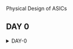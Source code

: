 [](url) Physical Design of ASICs


## DAY 0
<details>
<summary>DAY-0</summary>
<br>


<details>
<summary>Yosys</summary>
    
**Key Features of Yosys:**
    
(1) RTL Synthesis: Yosys takes RTL descriptions written in the Verilog hardware description language (HDL) as input and performs synthesis to generate gate-level netlists. This process involves converting the RTL code into a network of logic gates, flip-flops, and other basic digital components.

(2) Technology Mapping: Yosys supports various technology mapping algorithms to map the synthesized logic to specific target libraries, which are collections of predefined gates and flip-flops available in a specific technology or manufacturing process.

(3) Optimization: Yosys includes a range of optimization passes that aim to improve the quality of the synthesized design. These optimizations can target various aspects such as area, power consumption, and timing performance.

(4) Formal Verification: Yosys supports formal verification techniques to ensure that the synthesized design behaves correctly based on formal mathematical proofs rather than relying solely on simulation.

(5) Support for FPGA and ASIC: Yosys is versatile and can be used for both field-programmable gate array (FPGA) designs and application-specific integrated circuit (ASIC) designs. It supports a variety of FPGA architectures and ASIC libraries.

Overall, Yosys plays a significant role in the digital design and hardware development process, providing an open-source and flexible platform for RTL synthesis and related tasks.

**Steps to install Yosys**

```
git clone https://github.com/YosysHQ/yosys.git
cd yosys 
sudo apt install make (If make is not installed please install it) 
sudo apt-get install build-essential clang bison flex \
    libreadline-dev gawk tcl-dev libffi-dev git \
    graphviz xdot pkg-config python3 libboost-system-dev \
    libboost-python-dev libboost-filesystem-dev zlib1g-dev
make config-gcc
make 
sudo make install
```
![Screenshot from 2023-08-01 23-07-31](https://github.com/SolankiPratikkumar/IIITB_PRATIKKUMAR_ASIC/assets/140999250/3f208d14-c0b1-4c0e-a30a-74e02a0dbdcc)
Yosys installed
</details>


<details>
<summary>IVerilog</summary>
    
**Key Features of Icarus Verilog:**

(1) Verilog Simulation: IVERILOG primarily focuses on Verilog simulation. It can simulate the behavior of digital circuits described in Verilog, allowing designers to verify their designs' functionality and behavior before synthesis.

(2) Support for Verilog Standards: IVERILOG supports various versions of the Verilog HDL standard, including IEEE 1364-2005 (Verilog 2005) and parts of IEEE 1364-2001 (Verilog 2001).

(3) Command-Line Interface: IVERILOG is primarily used through the command-line interface, where users provide input files, simulation parameters, and other options. This makes it suitable for integration into automated testing and scripting environments.

(4) Waveform Generation: IVERILOG can generate VCD (Value Change Dump) and other waveform formats that allow users to visualize the behavior of their designs over time using waveform viewer tools.

(5) Support for Different Simulation Levels: IVERILOG supports various simulation levels, including behavioral, RTL (Register Transfer Level), and gate-level simulations. This enables designers to simulate different levels of abstraction.

**Steps to install Icarus Verilog**
```
sudo apt-get install iverilog
```
![Screenshot from 2023-08-01 23-08-24](https://github.com/SolankiPratikkumar/IIITB_PRATIKKUMAR_ASIC/assets/140999250/83636fdd-673d-4c39-bace-eb66ece762d2)
iverilog installed
</details>


<details>
    <summary>GTKWave</summary>

**Key Features of GTKWave:**

(1) Waveform Visualization: GTKWave provides a graphical interface for viewing digital waveforms. It allows users to see how signal values change over simulation time, helping to debug and analyze digital designs.

(2) Support for Various Formats: GTKWave supports various waveform file formats, including VCD (Value Change Dump), FST (Fast Signal Trace), LXT (LXT2), and more. This flexibility allows it to work with output files from different simulation tools.

(3) Hierarchical Views: Users can navigate through hierarchical designs, inspecting signals and modules at different levels of abstraction. This is especially useful for analyzing complex designs with multiple levels of hierarchy.

(4) Zooming and Scrolling: GTKWave enables users to zoom in and out of the waveform display and scroll through time, allowing them to focus on specific sections of the simulation and analyze signal transitions in detail.

(5) Search and Highlight: Users can search for specific signal names or values within the waveform display and highlight instances where those values match the search criteria.

**Steps to install GTKWave**
```
sudo apt update
sudo apt install gtkwave
```
![Screenshot from 2023-08-01 23-07-31](https://github.com/SolankiPratikkumar/IIITB_PRATIKKUMAR_ASIC/assets/140999250/c87362a8-7618-462f-a9d0-f967a049f0e1)
GTKWave installed
</details>

<details>
    <summary>NGSPICE</summary>

**Key Features of NGSPICE:**

(1) SPICE Compatibility: NGSPICE aims to be compatible with the original SPICE syntax and functionality. This allows users familiar with SPICE to transition to NGSPICE with minimal effort.

(2) Wide Range of Circuit Simulations: NGSPICE supports the simulation of various types of electronic circuits, including analog, digital, and mixed-signal designs. It can handle both linear and non-linear circuit elements.

(3) Various Component Models: NGSPICE includes a wide range of built-in component models such as resistors, capacitors, inductors, transistors, diodes, operational amplifiers, and more. Users can also define custom models.

(4) Interactive and Batch Modes: NGSPICE can be used interactively through a command-line interface or in batch mode where simulations are defined in a script or input file.

(5) Transient Analysis: NGSPICE can perform transient analysis, which involves simulating the behavior of a circuit over a specified time period. This is useful for studying how circuit components respond to changes over time.

**Steps to install NGSPICE**

Download the tarball from https://sourceforge.net/projects/ngspice/files/ to a local directory and then follow the commands given below :
```
# Dependency for ngspice:
sudo apt-get install libxaw7-dev

# ngspice installation:
tar -zxvf ngspice-40.tar.gz
cd ngspice-40
mkdir release
cd release
../configure  --with-x --with-readline=yes --disable-debug
make
sudo make install
```


![Screenshot from 2023-08-02 10-22-47](https://github.com/SolankiPratikkumar/IIITB_PRATIKKUMAR_ASIC/assets/140999250/4bbe9b3b-05d9-448f-a4b9-3c8bf8868d7f)
NGSPICE installed
</details>

<details>
    <summary>OPENSTA</summary>

**Key Features of OPENSTA:**

(1) Static Timing Analysis: OpenSTA performs static timing analysis, which involves analyzing the timing paths and delays in a digital circuit based on its netlist and libraries. This analysis helps identify timing violations and ensures that the design meets its performance specifications.

(2) Hierarchical Analysis: OpenSTA can analyze designs with hierarchical structures, allowing it to handle large and complex designs with multiple levels of hierarchy.

(3) Liberty File Support: OpenSTA uses Liberty (.lib) files, which contain information about the delay characteristics of standard cells in a technology library. These files are essential for accurately modeling the delays in the design during analysis.

(4) Path Analysis: OpenSTA identifies critical timing paths in the design and calculates their worst-case delay. This helps designers focus their optimization efforts on paths that are most likely to cause timing violations.

(5) Setup and Hold Checks: OpenSTA performs setup and hold time checks, ensuring that signals arrive at their destination flip-flops within a specified time window.

(6) Clock Skew Analysis: OpenSTA can analyze clock skew, which is the difference in arrival times of the clock signal at different flip-flops. Skew analysis is critical for synchronous designs to maintain proper synchronization.

**Steps to install OPENSTA**

Prior to the installation of the OpenSTA install the dependencies using the command shown below :
```
sudo apt-get install cmake clang gcc tcl swig bison flex 
```
**After installing the dependencies use the following command to install OpenSTA:**
```
git clone https://github.com/The-OpenROAD-Project/OpenSTA.git
cd OpenSTA
mkdir build
cd build
cmake ..
make
sudo make install
```
![Screenshot from 2023-08-02 10-51-11](https://github.com/SolankiPratikkumar/IIITB_PRATIKKUMAR_ASIC/assets/140999250/fbd58818-1234-4e36-8611-29a0509f6864)
Installed OpenSTA
</details>


<details>
    <summary>MAGIC</summary>

**Key Features of MAGIC:**

(1) Layout Editing: MAGIC provides a comprehensive environment for creating and editing mask layouts for integrated circuits. It allows users to design individual cells, full custom layouts, and more complex chip designs.

(2) Hierarchical Layout: MAGIC supports hierarchical design, enabling designers to create complex designs composed of multiple reusable cells and blocks.

(3) Grid-Based Editing: MAGIC employs a grid-based editing system that simplifies the alignment of components and connections, ensuring proper design alignment and manufacturability.

(4) Design Rule Checking (DRC): MAGIC includes basic design rule checking capabilities to help identify potential layout violations, ensuring that the design adheres to the foundry's design rules.

(5) Layer-Based Approach: MAGIC works with multiple layers that represent different aspects of the layout, such as metal layers, diffusion layers, and more. This layer-based approach allows designers to work with complex process technologies.

**Steps to install MAGIC**
```
sudo apt-get install m4
sudo apt-get install tcsh
sudo apt-get install csh
sudo apt-get install libx11-dev
sudo apt-get install tcl-dev tk-dev
sudo apt-get install libcairo2-dev
sudo apapt-gett-get install mesa-common-dev libglu1-mesa-dev
sudo apt-get install libncurses-dev
git clone https://github.com/RTimothyEdwards/magic
cd magic
./configure
make
sudo make install
```
![Screenshot from 2023-08-02 11-00-19](https://github.com/SolankiPratikkumar/IIITB_PRATIKKUMAR_ASIC/assets/140999250/9cd6d438-6b91-423d-af2e-0b2301dc4941)
    MAGIC Installed
</details>

<details>
    <summary>OPENLANE</summary>

**Key Features of OPENLANE:**

(1) Floorplanning and Placement: OpenLANE performs floorplanning and placement, determining the physical locations of various logic blocks on the chip.

(2) Clock Tree Synthesis: OpenLANE generates clock distribution networks to ensure proper clocking across the chip.

(3) Routing: OpenLANE handles the routing of interconnects between logic blocks, ensuring proper signal connectivity and adhering to design rules.

(4) Design Rule Checking (DRC): OpenLANE performs DRC to identify violations of the manufacturing process's design rules.

(5) Timing Analysis: OpenLANE includes static timing analysis to ensure that the design meets timing requirements.

(6) Power Analysis: OpenLANE provides power estimation and analysis tools to assess the power consumption of the design.

* Prior to the installation of the OpenLane install the dependencies and packages using the command shown below : 
```
sudo apt-get update
sudo apt-gEDA Tool Integration: OpenLANE integrates various open-source Electronic Design Automation (EDA) tools, such as Yosys for synthesis and OpenROAD for place and route.

IP Integration: OpenLANE supports the integration of intellectual property (IP) blocks, allowing designers to incorporate pre-designed modules into their chips.

Hierarchical Design: OpenLANE supports hierarchical design methodologies, enabling the creation of complex chips composed of reusable sub-blocks.

Scripting and Customization: OpenLANE allows users to customize various aspects of the design flow using Tcl scripting, facilitating automation and the application of custom design strategies.

Regular Standard Cell Libraries: OpenLANE typically uses regular standard cell libraries, which are designed to facilitate easier placement and routing.

OpenROAD Integration: OpenLANE collaborates with the OpenROAD project, which focuses on a complete RTL-to-GDSII design flow using various open-source tools.

Community and Development: OpenLANE is actively maintained by a community of developers and users who contribute to its development, documentation, and support.

In summary, OpenLANE is a powerful open-source tool that streamlines the process of designing digital integrated circuits from RTL descriptions to GDSII layouts. Its automation capabilities, integration with various EDA tools, and community support make it a valuable choice for digital design projects.

et upgrade
sudo apt install -y build-essential python3 python3-venv python3-pip make git
```

* Docker Installation :
```
sudo apt install apt-transport-https ca-certificates curl software-properties-common
curl -fsSL https://download.docker.com/linux/ubuntu/gpg | sudo gpg --dearmor -o /usr/share/keyrings/docker-archive-keyring.gpg

echo "deb [arch=amd64 signed-by=/usr/share/keyrings/docker-archive-keyring.gpg] https://download.docker.com/linux/ubuntu $(lsb_release -cs) stable" | sudo tee /etc/apt/sources.list.d/docker.list > /dev/null

sudo apt update
sudo apt install docker-ce docker-ce-cli containerd.io
sudo docker run hello-world

sudo groupadd docker
sudo usermod -aG docker $USER
sudo reboot 
```
* Check for installation
```
sudo docker run hello-world
```
* Steps to install OpenLane, PDKs and Tools
```
cd $HOME
git clone https://github.com/The-OpenROAD-Project/OpenLane
cd OpenLane
make
make test
```
![image](https://github.com/SolankiPratikkumar/IIITB_PRATIKKUMAR_ASIC/assets/140999250/076d9dc4-2553-4dcf-8b43-6bfed56a86df)
OPENLANE installed
</details>
    
<details>
    <summary>REFERENCES</summary>

(1) https://yosyshq.net/yosys/

(2) https://steveicarus.github.io/iverilog/

(3) https://gtkwave.sourceforge.net/

(4) https://ngspice.sourceforge.io/

(5) https://github.com/The-OpenROAD-Project/OpenSTA/

(6) http://opencircuitdesign.com/magic/

(7) https://github.com/The-OpenROAD-Project/OpenLane/

</details>


## DAY 1
<summary>DAY-1</summary>
<br>

<details>
<summary>IVerilog and GTKWave </summary>

**Summary:**

This section shows how I simulated and synthesized a good mux using iverilog. iverilog generates from the RTL design and its testbench a value changing dump file (vcd). gtkwave is the tool used to plot the simulation results of the design. 

*Introduction to open source simulator IVerilog Flowchat* 

![Screenshot from 2023-08-09 11-04-08](https://github.com/SolankiPratikkumar/IIITB_PRATIKKUMAR_ASIC/assets/140999250/43742cda-2eb7-47d8-9cdc-daac26f3ac1f)

	
<details>
 <summary> Library Installation of Verilog Files</summary>
 Open the terminal from VLSI Directory and git clone the library from link
	https://github.com/kunalg123/sky130RTLDesignAndSynthesisWorkshop.git
	
(https://github.com/SolankiPratikkumar/IIITB_PRATIKKUMAR_ASIC/assets/140999250/e883bed6-4b73-466f-a520-4406c484e1a2)
</details>

<details>
 <summary> Verilog Codes</summary>
    
The verilog codes of the 2x1 mux (good_mux.v) and its testbench (tb_good_mux.v) are taken from https://github.com/kunalg123/sky130RTLDesignAndSynthesisWorkshop.git


<details>
 <summary> Simulation: Iverilog and GTKWave </summary>
 
I used the following commands to simulate and view the plots of the RTL design:
 Firstly open terminal from Verilog Files directory from sky130RTLDesignAndSynthesisWorkshop and then 
	
 ```
 iverilog <name verilog: good_mux.v> <name testbench: tb_good_mux.v>
 ./a.out
 gtkwave tb_good_mux.vcd
 ```
![Screenshot from 2023-08-09 12-14-32](https://github.com/SolankiPratikkumar/IIITB_PRATIKKUMAR_ASIC/assets/140999250/77c2cad0-1fc4-4560-bdcc-b5c68aaf6e78)

	
 *Below is the screenshot of the gtkwave plots:
 
![Screenshot from 2023-08-09 12-16-00](https://github.com/SolankiPratikkumar/IIITB_PRATIKKUMAR_ASIC/assets/140999250/995d38f6-f006-423c-add8-30e866be19df)

*Below is gvim steps image and verilog testbench and code:

![Screenshot from 2023-08-09 12-41-13](https://github.com/SolankiPratikkumar/IIITB_PRATIKKUMAR_ASIC/assets/140999250/648dc393-2030-4945-bfcd-82db6cbe692a)
![Screenshot from 2023-08-09 12-40-33](https://github.com/SolankiPratikkumar/IIITB_PRATIKKUMAR_ASIC/assets/140999250/9072bbd4-f6a3-4cb7-9f39-53aefbb46768)


 </details>





</details>


